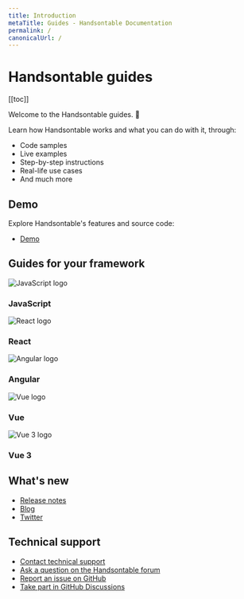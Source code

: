 ```yaml
---
title: Introduction
metaTitle: Guides - Handsontable Documentation
permalink: /
canonicalUrl: /
---
```


# Handsontable guides

[[toc]]

Welcome to the Handsontable guides. 👋

Learn how Handsontable works and what you can do with it, through:
- Code samples
- Live examples
- Step-by-step instructions
- Real-life use cases
- And much more

## Demo

Explore Handsontable's features and source code:

- [Demo](@/guides/getting-started/demo.md)

## Guides for your framework

<div class="row-items-container">
  <Link href="/docs/{docsVersion}/binding-to-data/" hide-latest-version class="row-item">
    <Img class="integration-framework-logo" src="/docs/{docsVersion}/img/pages/introduction/javascript.svg" alt="JavaScript logo" />
      <h3>JavaScript</h3>
  </Link>
  <Link href="/docs/{docsVersion}/react-simple-example/" hide-latest-version class="row-item">
    <Img class="integration-framework-logo" src="/docs/{docsVersion}/img/pages/introduction/react.svg" alt="React logo" />
      <h3>React</h3>
  </Link>
  <Link href="/docs/{docsVersion}/angular-simple-example/" hide-latest-version class="row-item">
    <Img class="integration-framework-logo" src="/docs/{docsVersion}/img/pages/introduction/angular.svg" alt="Angular logo" />
      <h3>Angular</h3>
  </Link>
  <Link href="/docs/{docsVersion}/vue-simple-example/" hide-latest-version class="row-item">
    <Img class="integration-framework-logo" src="/docs/{docsVersion}/img/pages/introduction/vue.svg" alt="Vue logo" />
      <h3>Vue</h3>
  </Link>
  <Link href="/docs/{docsVersion}/vue3-simple-example/" hide-latest-version class="row-item">
    <Img class="integration-framework-logo" src="/docs/{docsVersion}/img/pages/introduction/vue.svg" alt="Vue 3 logo" />
      <h3>Vue 3</h3>
  </Link>
</div>

## What's new

- [Release notes](@/guides/upgrade-and-migration/release-notes.md)
- [Blog](https://handsontable.com/blog)
- [Twitter](https://twitter.com/handsontable)

## Technical support

- [Contact technical support](https://handsontable.com/contact?category=technical_support)
- [Ask a question on the Handsontable forum](https://forum.handsontable.com)
- [Report an issue on GitHub](https://github.com/handsontable/handsontable/issues)
- [Take part in GitHub Discussions](https://github.com/handsontable/handsontable/discussions)

